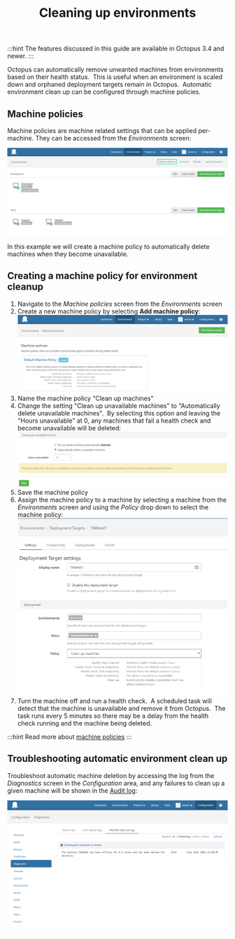 ﻿---
title: Cleaning up environments
position: 3
---


:::hint
The features discussed in this guide are available in Octopus 3.4 and newer.
:::





Octopus can automatically remove unwanted machines from environments based on their health status.  This is useful when an environment is scaled down and orphaned deployment targets remain in Octopus.  Automatic environment clean up can be configured through machine policies.

## Machine policies


Machine policies are machine related settings that can be applied per-machine. They can be accessed from the *Environments* screen:


![](/docs/images/5669267/5865576.png)


In this example we will create a machine policy to automatically delete machines when they become unavailable.

## Creating a machine policy for environment cleanup

1. Navigate to the *Machine policies* screen from the *Environments* screen
2. Create a new machine policy by selecting **Add machine policy**:
![](/docs/images/5669267/5865577.png)
3. Name the machine policy "Clean up machines"
4. Change the setting "Clean up unavailable machines" to "Automatically delete unavailable machines".  By selecting this option and leaving the "Hours unavailable" at 0, any machines that fail a health check and become unavailable will be deleted:
![](/docs/images/5669267/5865578.png)
5. Save the machine policy
6. Assign the machine policy to a machine by selecting a machine from the *Environments* screen and using the *Policy* drop down to select the machine policy:
![](/docs/images/5669267/5865579.png)
7. Turn the machine off and run a health check.  A scheduled task will detect that the machine is unavailable and remove it from Octopus.  The task runs every 5 minutes so there may be a delay from the health check running and the machine being deleted.


:::hint
Read more about [machine policies](/docs/home/key-concepts/environments/machine-policies.md)
:::




## Troubleshooting automatic environment clean up


Troubleshoot automatic machine deletion by accessing the log from the *Diagnostics* screen in the *Configuration* area, and any failures to clean up a given machine will be shown in the [Audit log](http://docs.octopusdeploy.com/display/OD/Auditing):


![](/docs/images/5669267/5865580.png)
